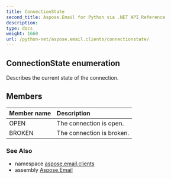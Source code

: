 ```yaml
---
title: ConnectionState
second_title: Aspose.Email for Python via .NET API Reference
description: 
type: docs
weight: 1660
url: /python-net/aspose.email.clients/connectionstate/
---
```


## ConnectionState enumeration

Describes the current state of the connection.

## Members
| Member name | Description |
| :- | :- |
|OPEN|The connection is open.|
|BROKEN|The connection is broken.|

### See Also

* namespace [aspose.email.clients](/email/python-net/aspose.email.clients/)
* assembly [Aspose.Email](/email/python-net/)

